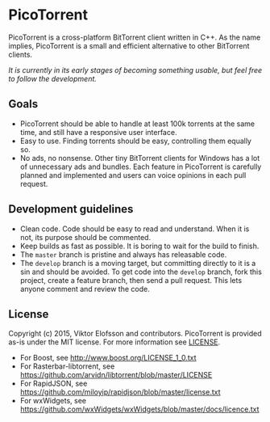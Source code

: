 # PicoTorrent

PicoTorrent is a cross-platform BitTorrent client written in C++. As the name
implies, PicoTorrent is a small and efficient alternative to other BitTorrent
clients.

*It is currently in its early stages of becoming something usable, but feel
free to follow the development.*


## Goals

* PicoTorrent should be able to handle at least 100k torrents at the same time,
  and still have a responsive user interface.
* Easy to use. Finding torrents should be easy, controlling them equally so.
* No ads, no nonsense. Other tiny BitTorrent clients for Windows has a lot of
  unnecessary ads and bundles. Each feature in PicoTorrent is carefully planned
  and implemented and users can voice opinions in each pull request.


## Development guidelines

* Clean code. Code should be easy to read and understand. When it is not, its
  purpose should be commented.
* Keep builds as fast as possible. It is boring to wait for the build to finish.
* The `master` branch is pristine and always has releasable code.
* The `develop` branch is a moving target, but committing directly to it is a
  sin and should be avoided. To get code into the `develop` branch, fork this
  project, create a feature branch, then send a pull request. This lets anyone
  comment and review the code.


## License

Copyright (c) 2015, Viktor Elofsson and contributors. PicoTorrent is provided
as-is under the MIT license. For more information see
[LICENSE](https://github.com/picotorrent/picotorrent/blob/develop/LICENSE).

* For Boost, see http://www.boost.org/LICENSE_1_0.txt
* For Rasterbar-libtorrent, see https://github.com/arvidn/libtorrent/blob/master/LICENSE
* For RapidJSON, see https://github.com/miloyip/rapidjson/blob/master/license.txt
* For wxWidgets, see https://github.com/wxWidgets/wxWidgets/blob/master/docs/licence.txt
